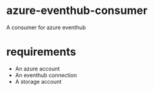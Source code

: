 # azure-eventhub-consumer
A consumer for azure eventhub

# requirements
- An azure account
- An eventhub connection
- A storage account
